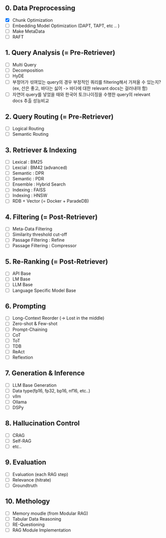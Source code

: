 ## 0. Data Preprocessing
 - [x] Chunk Optimization
 - [ ] Embedding Model Optimization (DAPT, TAPT, etc .. )
 - [ ] Make MetaData
 - [ ] RAFT
## 1. Query Analysis (= Pre-Retriever)
 - [ ] Multi Query
 - [ ] Decomposition
 - [ ] HyDE
 - [ ] 부정어가 섞여있는 query의 경우 부정적인 쿼리를 filtering해서 가져올 수 있는지? (ex, 산은 좋고, 바다는 싫어 -> 바다에 대한 relevant docs는 걸러내야 함)
 - [ ] 자연어 query를 넣었을 때와 한국어 토크나이징을 수행한 query의 relevant docs 추출 성능비교
## 2. Query Routing (= Pre-Retriever)
 - [ ] Logical Routing
 - [ ] Semantic Routing
## 3. Retriever & Indexing
 - [ ] Lexical : BM25
 - [ ] Lexcial : BM42 (advanced)
 - [ ] Semantic : DPR
 - [ ] Semantic : PDR
 - [ ] Ensemble : Hybrid Search
 - [ ] Indexing : FAISS
 - [ ] Indexing : HNSW
 - [ ] RDB + Vector (= Docker + ParadeDB)
## 4. Filtering (= Post-Retriever)
 - [ ] Meta-Data Filtering
 - [ ] Similarity threshold cut-off
 - [ ] Passage Filtering : Refine
 - [ ] Passage Filtering : Compressor
## 5. Re-Ranking (= Post-Retriever)
 - [ ] API Base
 - [ ] LM Base
 - [ ] LLM Base
 - [ ] Language Specific Model Base
## 6. Prompting
 - [ ] Long-Context Reorder (-> Lost in the middle)
 - [ ] Zero-shot & Few-shot
 - [ ] Prompt-Chaining
 - [ ] CoT
 - [ ] ToT
 - [ ] TDB
 - [ ] ReAct
 - [ ] Reflextion
## 7. Generation & Inference
 - [ ] LLM Base Generation
 - [ ] Data type(fp16, fp32, bp16, nf16, etc..)
 - [ ] vllm
 - [ ] Ollama
 - [ ] DSPy
## 8. Hallucination Control
 - [ ] CRAG
 - [ ] Self-RAG
 - [ ] etc..  
## 9. Evaluation
 - [ ] Evaluation (each RAG step)
 - [ ] Relevance (hitrate)
 - [ ] Groundtruth 
## 10. Methology
 - [ ] Memory moudle (from Modular RAG)
 - [ ] Tabular Data Reasoning
 - [ ] RE-Questioning
 - [ ] RAG Module Implementation
